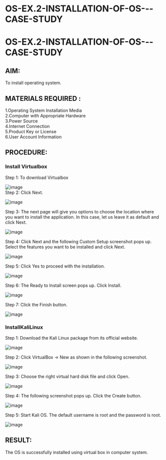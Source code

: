 # OS-EX.2-INSTALLATION-OF-OS---CASE-STUDY

# OS-EX.2-INSTALLATION-OF-OS---CASE-STUDY
## AIM:
To install operating system.
## MATERIALS REQUIRED :
1.Operating System Installation Media
<br>
2.Computer with Appropriate Hardware
<br>
3.Power Source
<br>
4.Internet Connection
<br>
5.Product Key or License
<br>
6.User Account Information
<br>
## PROCEDURE:
### Install Virtualbox
Step 1: To download Virtualbox

![image](https://github.com/kavinesh8476/OS-EX.2-INSTALLATION-OF-OS---CASE-STUDY/assets/118466561/997b50a7-cd32-44b1-b230-83e440f15e30)
<br>
Step 2: Click Next.

![image](https://github.com/kavinesh8476/OS-EX.2-INSTALLATION-OF-OS---CASE-STUDY/assets/118466561/473feeb2-fbb7-4d0a-9590-31b59003ab53)
<br>

Step 3: The next page will give you options to choose the location where you want to
install the application. In this case, let us leave it as default and click Next.

![image](https://github.com/kavinesh8476/OS-EX.2-INSTALLATION-OF-OS---CASE-STUDY/assets/118466561/ab9fe2b4-a0a7-4977-91ec-f3313e2a8f13)
<br>

Step 4: Click Next and the following Custom Setup screenshot pops up. Select the
features you want to be installed and click Next.

![image](https://github.com/kavinesh8476/OS-EX.2-INSTALLATION-OF-OS---CASE-STUDY/assets/118466561/0b8c63d7-980c-4540-9881-f62516bf3df6)
<br>

Step 5: Click Yes to proceed with the installation.

![image](https://github.com/kavinesh8476/OS-EX.2-INSTALLATION-OF-OS---CASE-STUDY/assets/118466561/06797eb2-e85a-46e4-9049-5ddf9a83ac03)
<br>

Step 6: The Ready to Install screen pops up. Click Install.

![image](https://github.com/kavinesh8476/OS-EX.2-INSTALLATION-OF-OS---CASE-STUDY/assets/118466561/f29139f4-22a6-45ca-8701-193ad3e4d0ea)
<br>

Step 7: Click the Finish button.

![image](https://github.com/kavinesh8476/OS-EX.2-INSTALLATION-OF-OS---CASE-STUDY/assets/118466561/9e763741-92c3-461c-9c79-341848c44f86)
<br>

### InstallKaliLinux
Step 1: Download the Kali Linux package from its official website.

![image](https://github.com/kavinesh8476/OS-EX.2-INSTALLATION-OF-OS---CASE-STUDY/assets/118466561/93b843a9-1b5a-4674-aca8-07164a9bb046)
<br>

Step 2: Click VirtualBox -> New as shown in the following screenshot.


![image](https://github.com/kavinesh8476/OS-EX.2-INSTALLATION-OF-OS---CASE-STUDY/assets/118466561/c0f0d67d-06ec-49db-a6e1-1258eb175cdb)
<br>

Step 3: Choose the right virtual hard disk file and click Open.

![image](https://github.com/kavinesh8476/OS-EX.2-INSTALLATION-OF-OS---CASE-STUDY/assets/118466561/7f000ba8-1069-4cf5-979c-07023642540b)
<br>

Step 4: The following screenshot pops up. Click the Create button.

![image](https://github.com/kavinesh8476/OS-EX.2-INSTALLATION-OF-OS---CASE-STUDY/assets/118466561/f9e2229e-3802-40df-9e52-13b60ba68596)
<br>

Step 5: Start Kali OS. The default username is root and the password is root.

![image](https://github.com/kavinesh8476/OS-EX.2-INSTALLATION-OF-OS---CASE-STUDY/assets/118466561/4b7bd8ca-6464-4e90-9d41-89c56e63fd48)

## RESULT:
The OS is successfully installed using virtual box in computer system.
